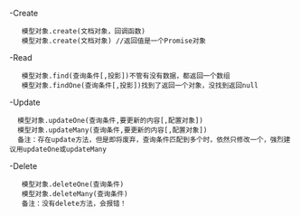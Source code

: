  -Create

	   模型对象.create(文档对象，回调函数)
	   模型对象.create(文档对象) //返回值是一个Promise对象
 -Read

	   模型对象.find(查询条件[,投影])不管有没有数据，都返回一个数组
	   模型对象.findOne(查询条件[,投影])找到了返回一个对象，没找到返回null
 -Update

	  模型对象.updateOne(查询条件,要更新的内容[,配置对象])
	  模型对象.updateMany(查询条件,要更新的内容[,配置对象])
	  备注：存在update方法，但是即将废弃，查询条件匹配到多个时，依然只修改一个，强烈建议用updateOne或updateMany
 -Delete

	   模型对象.deleteOne(查询条件)
	   模型对象.deleteMany(查询条件)
	   备注：没有delete方法，会报错！